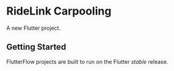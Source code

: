 # RideLink Carpooling

A new Flutter project.

## Getting Started

FlutterFlow projects are built to run on the Flutter _stable_ release.
